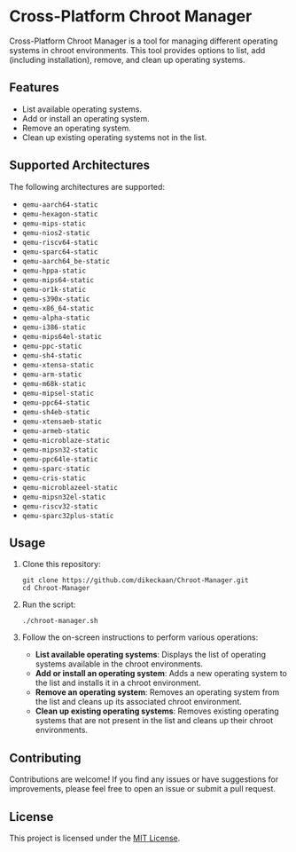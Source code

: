 

# Cross-Platform Chroot Manager

Cross-Platform Chroot Manager is a tool for managing different operating systems in chroot environments. This tool provides options to list, add (including installation), remove, and clean up operating systems.

## Features

- List available operating systems.
- Add or install an operating system.
- Remove an operating system.
- Clean up existing operating systems not in the list.

## Supported Architectures

The following architectures are supported:

- `qemu-aarch64-static`
- `qemu-hexagon-static`
- `qemu-mips-static`
- `qemu-nios2-static`
- `qemu-riscv64-static`
- `qemu-sparc64-static`
- `qemu-aarch64_be-static`
- `qemu-hppa-static`
- `qemu-mips64-static`
- `qemu-or1k-static`
- `qemu-s390x-static`
- `qemu-x86_64-static`
- `qemu-alpha-static`
- `qemu-i386-static`
- `qemu-mips64el-static`
- `qemu-ppc-static`
- `qemu-sh4-static`
- `qemu-xtensa-static`
- `qemu-arm-static`
- `qemu-m68k-static`
- `qemu-mipsel-static`
- `qemu-ppc64-static`
- `qemu-sh4eb-static`
- `qemu-xtensaeb-static`
- `qemu-armeb-static`
- `qemu-microblaze-static`
- `qemu-mipsn32-static`
- `qemu-ppc64le-static`
- `qemu-sparc-static`
- `qemu-cris-static`
- `qemu-microblazeel-static`
- `qemu-mipsn32el-static`
- `qemu-riscv32-static`
- `qemu-sparc32plus-static`

## Usage

1. Clone this repository:

   ```shell
   git clone https://github.com/dikeckaan/Chroot-Manager.git
   cd Chroot-Manager
   ```

2. Run the script:

   ```shell
   ./chroot-manager.sh
   ```

3. Follow the on-screen instructions to perform various operations:

   - **List available operating systems**: Displays the list of operating systems available in the chroot environments.
   - **Add or install an operating system**: Adds a new operating system to the list and installs it in a chroot environment.
   - **Remove an operating system**: Removes an operating system from the list and cleans up its associated chroot environment.
   - **Clean up existing operating systems**: Removes existing operating systems that are not present in the list and cleans up their chroot environments.

## Contributing

Contributions are welcome! If you find any issues or have suggestions for improvements, please feel free to open an issue or submit a pull request.

## License

This project is licensed under the [MIT License](LICENSE).
